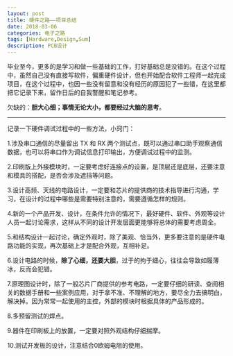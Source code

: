 ```yaml
---
layout: post
title: 硬件之路——项目总结
date: 2018-03-06
categories: 电子之路
tags: [Hardware,Design,Sum]
description: PCB设计
---
```




毕业至今，更多的是学习和做一些基础的工作，打好基础总是没错的。在这个过程中，虽然自己没有直接写软件，偏重硬件设计，但也开始配合软件工程师一起完成项目，在这个过程中，也因一些没有留意和没有经历的原因犯了一些错，在这里都把它记录下来，留作日后的自我警醒和笔记参考。

欠缺的：**胆大心细；事情无论大小，都要经过大脑的思考**。

_____
记录一下硬件调试过程中的一些方法，小窍门：

1.涉及串口通信的尽量留出 TX 和 RX 两个测试点，既可以通过串口助手观察通信数据，也可以将串口作为调试信息打印输出，方便调试过程中的监测。

2.印刷版上外接模块时，一定要考虑好连接点的设置，是顶层还是底层，还要注意和模具的搭配，是否会涉及遮挡等问题。

3.设计高频、天线的电路设计，一定要和芯片的提供商的技术指导进行沟通，学习，在设计的过程中哪些是需要特别注意的，需要遵循怎样的规则。

4.新的一个产品开发、设计，在条件允许的情况下，最好硬件、软件、外观等设计人员一起讨论需求，这样从不同的设计开发层面更能够将总体的需要考虑周全。

5.和结构设计一起讨论，确定外观时，除了美观、恰当外，更多要注意的是硬件电路功能的实现，再次基础上才是配合外观，互相补足。

6.设计电路的时候，**除了心细，还要大胆**，过于的拘于细心，往往会导致如履薄冰，反而会犯错。

7.原理图设计时，除了一般芯片厂商提供的参考电路，一定要仔细的研读、查阅相关的数据手册和一些案例应用，对于拿不准、不理解的地方，要尽全力去搞明白，解决掉。因为常常一起使用的主控，外部的模块时根据具体的产品形成的。

8.多预留测试的焊点。

9.器件在印刷板上的放置，一定要对照外观结构仔细揣摩。

10.测试开发板的设计，注意结合0欧姆电阻的使用。
